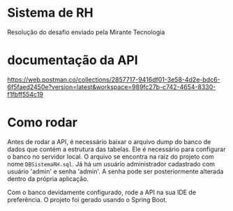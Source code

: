 # Sistema de RH

Resolução do desafio enviado pela Mirante Tecnologia

# documentação da API
https://web.postman.co/collections/2857717-9416df01-3e58-4d2e-bdc6-6f5faed2450e?version=latest&workspace=989fc27b-c742-4654-8330-f1fbff554c19

# Como rodar
Antes de rodar a API, é necessário baixar o arquivo dump do banco de dados que contém a estrutura das tabelas. Ele é necessário para configurar o banco no servidor local. O arquivo se encontra na raiz do projeto com nome `DBSistemaRH.sql`. Já há um usuário administrador cadastrado com usuário 'admin' e senha 'admin'. A senha pode ser posteriormente alterada dentro da própria aplicação.

Com o banco devidamente configurado, rode a API na sua IDE de preferência. O projeto foi gerado usando o Spring Boot.
